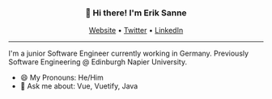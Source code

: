 <h3 align="center">👋 Hi there! I'm Erik Sanne</h3>
<p align="center">
  <a href="https://eriksanne.com">Website</a> •
  <a href="https://twitter.com/ErikKonradSanne">Twitter</a> •
  <a href="https://www.linkedin.com/in/eriksanne/">LinkedIn</a>
</p>

---
I'm a junior Software Engineer currently working in Germany. Previously Software Engineering @ Edinburgh Napier University.

- 😄 My Pronouns: He/Him
- 💬 Ask me about: Vue, Vuetify, Java
